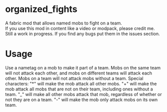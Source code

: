 # organized_fights
A fabric mod that allows named mobs to fight on a team. \
If you use this mod in content like a video or modpack, please credit me. \
Still a work in progress. If you find any bugs put them in the issues section.

# Usage
Use a nametag on a mob to make it part of a team. Mobs on the same team will not attack each other, and mobs on different teams will attack each other. Mobs on a team will not attack mobs without a team.
Special characters:
"\*" will make the mob attack all other mobs.
"+" will make the mob attack all mobs that are not on their team, including ones without a team.
"\_" will make all other mobs attack that mob, regardless of whether or not they are on a team.
"-" will make the mob only attack mobs on its own team.
